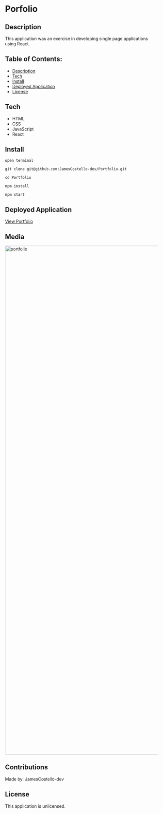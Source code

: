 # Porfolio

## Description

This application was an exercise in developing single page applications using React.

## Table of Contents:

- [Description](#description)
- [Tech](#tech)
- [Install](#install)
- [Deployed Application](#deployed-application)
- [License](#license)

## Tech

* HTML
* CSS
* JavaScript
* React

## Install

`open terminal`

`git clone git@github.com:JamesCostello-dev/Portfolio.git`

`cd Portfolio`

`npm install`

`npm start`

## Deployed Application

[View Portfolio](https://JamesCostello-dev.github.io/Portfolio/)

## Media

<img width="1671" alt="portfolio" src="https://user-images.githubusercontent.com/28774706/109449296-4d957e00-7a05-11eb-8d8a-42e25f6ffd76.png">

## Contributions

Made by: JamesCostello-dev

## License

This application is unlicensed.
